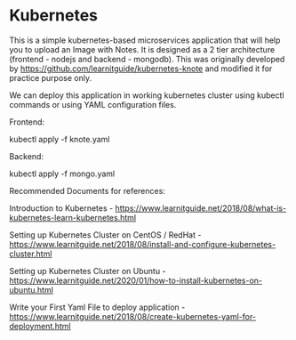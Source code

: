 # Kubernetes
This is a simple kubernetes-based microservices application that will help you to upload an Image with Notes. It is designed as a 2 tier architecture (frontend - nodejs and backend - mongodb). This was originally developed by https://github.com/learnitguide/kubernetes-knote  and modified it for practice purpose only.

We can deploy this application in working kubernetes cluster using kubectl commands or using YAML configuration files.

Frontend:

kubectl apply -f knote.yaml

Backend:

kubectl apply -f mongo.yaml

Recommended Documents for references:

Introduction to Kubernetes - https://www.learnitguide.net/2018/08/what-is-kubernetes-learn-kubernetes.html

Setting up Kubernetes Cluster on CentOS / RedHat - https://www.learnitguide.net/2018/08/install-and-configure-kubernetes-cluster.html

Setting up Kubernetes Cluster on Ubuntu - https://www.learnitguide.net/2020/01/how-to-install-kubernetes-on-ubuntu.html

Write your First Yaml File to deploy application - https://www.learnitguide.net/2018/08/create-kubernetes-yaml-for-deployment.html

